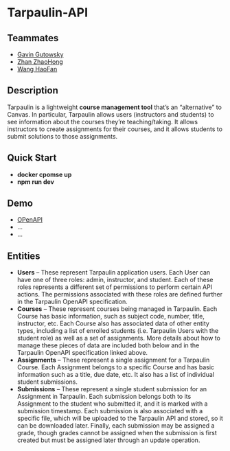 # Tarpaulin-API

## Teammates
- [Gavin Gutowsky](https://github.com/GavinGutowsky)
- [Zhan ZhaoHong](https://github.com/Harvey5678)
- [Wang HaoFan](https://github.com/Harvey5678)

## Description
Tarpaulin is a lightweight **course management tool** that’s an “alternative” to Canvas.  In particular, Tarpaulin allows users (instructors and students) to see information about the courses they’re teaching/taking.  It allows instructors to create assignments for their courses, and it allows students to submit solutions to those assignments.



## Quick Start
- **docker cpomse up**
- **npm run dev**

## Demo
- [OPenAPI](https://editor.swagger.io)
- ...
- ...

## Entities
- **Users** – These represent Tarpaulin application users.  Each User can have one of three roles: admin, instructor, and student.  Each of these roles represents a different set of permissions to perform certain API actions.  The permissions associated with these roles are defined further in the Tarpaulin OpenAPI specification.
- **Courses** – These represent courses being managed in Tarpaulin.  Each Course has basic information, such as subject code, number, title, instructor, etc.  Each Course also has associated data of other entity types, including a list of enrolled students (i.e. Tarpaulin Users with the student role) as well as a set of assignments.  More details about how to manage these pieces of data are included both below and in the Tarpaulin OpenAPI specification linked above.
- **Assignments** – These represent a single assignment for a Tarpaulin Course.  Each Assignment belongs to a specific Course and has basic information such as a title, due date, etc.  It also has a list of individual student submissions.
- **Submissions** – These represent a single student submission for an Assignment in Tarpaulin.  Each submission belongs both to its Assignment to the student who submitted it, and it is marked with a submission timestamp.  Each submission is also associated with a specific file, which will be uploaded to the Tarpaulin API and stored, so it can be downloaded later.  Finally, each submission may be assigned a grade, though grades cannot be assigned when the submission is first created but must be assigned later through an update operation.
